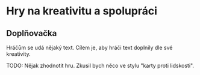 Hry na kreativitu a spolupráci
==============================


Doplňovačka
-----------

Hráčům se udá nějaký text. Cílem je, aby hráči text doplnily dle své kreativity.

TODO: Nějak zhodnotit hru. Zkusil bych něco ve stylu "karty proti lidskosti".



